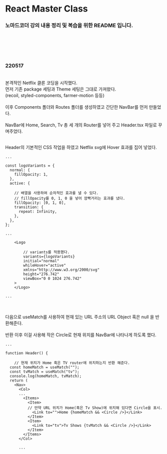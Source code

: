 # React Master Class

### 노마드코더 강의 내용 정리 및 복습을 위한 README 입니다.

<br>
<br>
<br>
<br>

### 220517

<br>
본격적인 Netflix 클론 코딩을 시작했다.
<br>
먼저 기존 package 세팅과 Theme 세팅은 그대로 가져왔다.
<br>
(recoil, styled-components, farmer-motion 등등)
<br>
<br>
이후 Components 폴더와 Routes 폴더를 생성하였고 간단한 NavBar를 먼저 만들었다.
<br>
<br>
NavBar에 Home, Search, Tv 총 세 개의 Router를 넣어 주고 Header.tsx 파일로 꾸며주었다.
<br>
<br>

Header의 기본적인 CSS 작업을 하였고 Netflix svg에 Hover 효과를 집어 넣었다.

```
...

const logoVariants = {
  normal: {
    fillOpacity: 1,
  },
  active: {

    // 배열을 사용하여 순차적인 효과를 낼 수 있다.
    // fillOpacity를 0, 1, 0 을 넣어 깜빡거리는 효과를 냈다.
    fillOpacity: [0, 1, 0],
    transition: {
      repeat: Infinity,
    },
  },
};

...

    <Logo

        // variants를 적용했다.
        variants={logoVariants}
        initial="normal"
        whileHover="active"
        xmlns="http://www.w3.org/2000/svg"
        height="276.742"
        viewBox="0 0 1024 276.742"
    >
    </Logo>

...

```

<br>
<br>
다음으로 useMatch를 사용하여 현재 있는 URL 주소의 URL Object 혹은 null 을 반환해준다.
<br>
<br>
반환 이후 이걸 사용해 작은 Circle로 현재 위치를 NavBar에 나타나게 하도록 했다.

```
...

function Header() {

    // 현재 위치가 Home 혹은 TV router에 위치하는지 반환 해준다.
  const homeMatch = useMatch("");
  const tvMatch = useMatch("tv");
  console.log(homeMatch, tvMatch);
  return (
    <Nav>
      <Col>
      ...
        <Items>
          <Item>
          // 만약 URL 위치가 Home(혹은 Tv Show)에 위치해 있다면 Circle을 표시.
            <Link to="">Home {homeMatch && <Circle />}</Link>
          </Item>
          <Item>
            <Link to="tv">Tv Shows {tvMatch && <Circle />}</Link>
          </Item>
        </Items>
      </Col>

      ...

```
